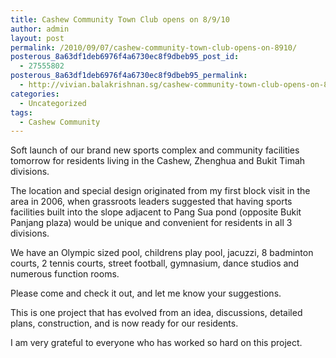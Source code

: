 ```yaml
---
title: Cashew Community Town Club opens on 8/9/10
author: admin
layout: post
permalink: /2010/09/07/cashew-community-town-club-opens-on-8910/
posterous_8a63df1deb6976f4a6730ec8f9dbeb95_post_id:
  - 27555802
posterous_8a63df1deb6976f4a6730ec8f9dbeb95_permalink:
  - http://vivian.balakrishnan.sg/cashew-community-town-club-opens-on-8910
categories:
  - Uncategorized
tags:
  - Cashew Community
---
```

<p>Soft launch of our brand new sports complex and community facilities tomorrow for residents living in the Cashew, Zhenghua and Bukit Timah divisions.</p>

<p>The location and special design originated from my first block visit in the area in 2006, when grassroots leaders suggested that having sports facilities built into the slope adjacent to Pang Sua pond (opposite Bukit Panjang plaza) would be unique and convenient for residents in all 3 divisions.</p>

<p>We have an Olympic sized pool, childrens play pool, jacuzzi, 8 badminton courts, 2 tennis courts, street football, gymnasium, dance studios and numerous function rooms.</p>

<p>Please come and check it out, and let me know your suggestions.</p>

<p>This is one project that has evolved from an idea, discussions, detailed plans, construction, and is now ready for our residents.</p>

<p>I am very grateful to everyone who has worked so hard on this project.</p>
